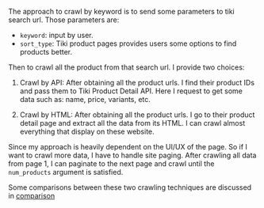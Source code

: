 The approach to crawl by keyword is to send some parameters to tiki search url. Those parameters are: 
- ```keyword```: input by user.
- ```sort_type```: Tiki product pages provides users some options to find products better.

Then to crawl all the product from that search url. I provide two choices:
1. Crawl by API:
After obtaining all the product urls. I find their product IDs and pass them to Tiki Product Detail API. Here I request to get some data such as: name, price, variants, etc. 

2. Crawl by HTML:
After obtaining all the product urls. I go to their product detail page and extract all the data from its HTML. I can crawl almost everything that display on these website.

Since my approach is heavily dependent on the UI/UX of the page. So if I want to crawl more data, I have to handle site paging. After crawling all data from page 1, I can paginate to the next page and crawl until the ```num_products``` argument is satisfied.

Some comparisons between these two crawling techniques are discussed in [comparison](./comparison.md)



